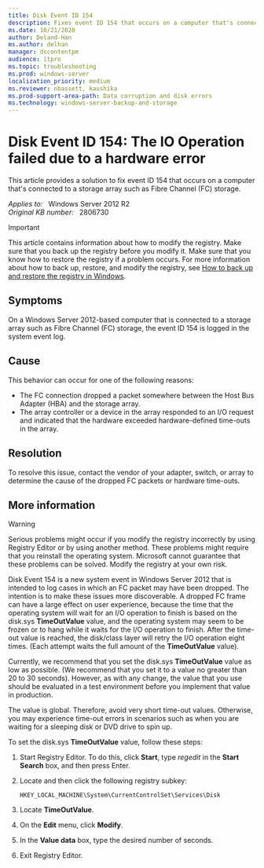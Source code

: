 ```yaml
---
title: Disk Event ID 154
description: Fixes event ID 154 that occurs on a computer that's connected to a storage array such as Fibre Channel (FC) storage.
ms.date: 10/21/2020
author: Deland-Han
ms.author: delhan
manager: dscontentpm
audience: itpro
ms.topic: troubleshooting
ms.prod: windows-server
localization_priority: medium
ms.reviewer: nbassett, kaushika
ms.prod-support-area-path: Data corruption and disk errors
ms.technology: windows-server-backup-and-storage
---
```

# Disk Event ID 154: The IO Operation failed due to a hardware error

This article provides a solution to fix event ID 154 that occurs on a computer that's connected to a storage array such as Fibre Channel (FC) storage.

_Applies to:_ &nbsp; Windows Server 2012 R2  
_Original KB number:_ &nbsp; 2806730

> [!IMPORTANT]
> This article contains information about how to modify the registry. Make sure that you back up the registry before you modify it. Make sure that you know how to restore the registry if a problem occurs. For more information about how to back up, restore, and modify the registry, see [How to back up and restore the registry in Windows](https://support.microsoft.com/help/322756).

## Symptoms

On a Windows Server 2012-based computer that is connected to a storage array such as Fibre Channel (FC) storage, the event ID 154 is logged in the system event log.

## Cause

This behavior can occur for one of the following reasons:

- The FC connection dropped a packet somewhere between the Host Bus Adapter (HBA) and the storage array.
- The array controller or a device in the array responded to an I/O request and indicated that the hardware exceeded hardware-defined time-outs in the array.

## Resolution

To resolve this issue, contact the vendor of your adapter, switch, or array to determine the cause of the dropped FC packets or hardware time-outs.

## More information

> [!WARNING]
> Serious problems might occur if you modify the registry incorrectly by using Registry Editor or by using another method. These problems might require that you reinstall the operating system. Microsoft cannot guarantee that these problems can be solved. Modify the registry at your own risk.

Disk Event 154 is a new system event in Windows Server 2012 that is intended to log cases in which an FC packet may have been dropped. The intention is to make these issues more discoverable. A dropped FC frame can have a large effect on user experience, because the time that the operating system will wait for an I/O operation to finish is based on the disk.sys **TimeOutValue** value, and the operating system may seem to be frozen or to hang while it waits for the I/O operation to finish. After the time-out value is reached, the disk/class layer will retry the I/O operation eight times. (Each attempt waits the full amount of the **TimeOutValue** value).

Currently, we recommend that you set the disk.sys **TimeOutValue** value as low as possible. (We recommend that you set it to a value no greater than 20 to 30 seconds). However, as with any change, the value that you use should be evaluated in a test environment before you implement that value in production.

The value is global. Therefore, avoid very short time-out values. Otherwise, you may experience time-out errors in scenarios such as when you are waiting for a sleeping disk or DVD drive to spin up.

To set the disk.sys **TimeOutValue** value, follow these steps:

1. Start Registry Editor. To do this, click **Start**, type *regedit* in the **Start Search** box, and then press Enter.
2. Locate and then click the following registry subkey:

    `HKEY_LOCAL_MACHINE\System\CurrentControlSet\Services\Disk`

3. Locate **TimeOutValue**.
4. On the **Edit** menu, click **Modify**.
5. In the **Value data** box, type the desired number of seconds.
6. Exit Registry Editor.
